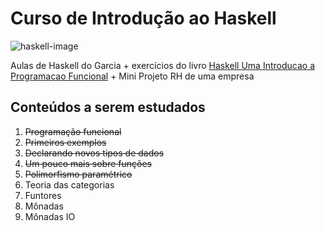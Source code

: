 # Curso de Introdução ao Haskell

![haskell-image](https://computingstories.com/img/2017-01-24/haskell-impressions/haskell-logo.png?style=centerme)

Aulas de Haskell do Garcia + exercícios do livro [Haskell Uma Introducao a Programacao Funcional](https://www.casadocodigo.com.br/products/livro-haskell) + Mini Projeto RH de uma empresa

## Conteúdos a serem estudados

1. ~~Programação funcional~~
2. ~~Primeiros exemplos~~
3. ~~Declarando novos tipos de dados~~
4. ~~Um pouco mais sobre funções~~
5. ~~Polimorfismo paramétrico~~
6. Teoria das categorias
7. Funtores
8. Mônadas
9. Mônadas IO
